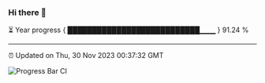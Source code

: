 ### Hi there 👋

⏳ Year progress { ███████████████████████████▁▁▁ } 91.24 %

---

⏰ Updated on Thu, 30 Nov 2023 00:37:32 GMT

![Progress Bar CI](https://github.com/Shyam-Makwana/GitHub-Actions-Demo/workflows/Progress%20Bar%20CI/badge.svg)
